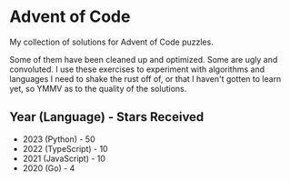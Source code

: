 # Advent of Code 

My collection of solutions for Advent of Code puzzles.

Some of them have been cleaned up and optimized. Some are ugly and convoluted. I use these exercises to experiment with algorithms and languages I need to shake the rust off of, or that I haven't gotten to learn yet, so YMMV as to the quality of the solutions.

## Year (Language) - Stars Received
- 2023 (Python) - 50
- 2022 (TypeScript) - 10
- 2021 (JavaScript) - 10
- 2020 (Go) - 4
